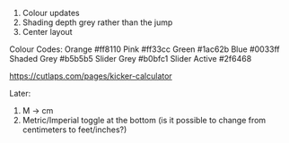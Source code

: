 1. Colour updates
2. Shading depth grey rather than the jump
3. Center layout

Colour Codes:
Orange #ff8110
Pink #ff33cc
Green #1ac62b
Blue #0033ff
Shaded Grey #b5b5b5
Slider Grey #b0bfc1
Slider Active #2f6468

https://cutlaps.com/pages/kicker-calculator

Later:

1. M -> cm
2. Metric/Imperial toggle at the bottom (is it possible to change from centimeters to feet/inches?)
